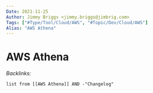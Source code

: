 ```yaml
---
Date: 2021-11-25
Author: Jimmy Briggs <jimmy.briggs@jimbrig.com>
Tags: ["#Type/Tool/Cloud/AWS", "#Topic/Dev/Cloud/AWS"]
Alias: "AWS Athena"
---
```


# AWS Athena

*Backlinks:*

```dataview
list from [[AWS Athena]] AND -"Changelog"
```